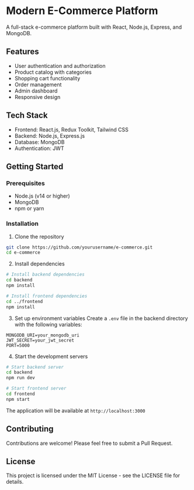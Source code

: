 # Modern E-Commerce Platform

A full-stack e-commerce platform built with React, Node.js, Express, and MongoDB.

## Features

- User authentication and authorization
- Product catalog with categories
- Shopping cart functionality
- Order management
- Admin dashboard
- Responsive design

## Tech Stack

- Frontend: React.js, Redux Toolkit, Tailwind CSS
- Backend: Node.js, Express.js
- Database: MongoDB
- Authentication: JWT

## Getting Started

### Prerequisites

- Node.js (v14 or higher)
- MongoDB
- npm or yarn

### Installation

1. Clone the repository
```bash
git clone https://github.com/yourusername/e-commerce.git
cd e-commerce
```

2. Install dependencies
```bash
# Install backend dependencies
cd backend
npm install

# Install frontend dependencies
cd ../frontend
npm install
```

3. Set up environment variables
Create a `.env` file in the backend directory with the following variables:
```
MONGODB_URI=your_mongodb_uri
JWT_SECRET=your_jwt_secret
PORT=5000
```

4. Start the development servers
```bash
# Start backend server
cd backend
npm run dev

# Start frontend server
cd frontend
npm start
```

The application will be available at `http://localhost:3000`

## Contributing

Contributions are welcome! Please feel free to submit a Pull Request.

## License

This project is licensed under the MIT License - see the LICENSE file for details. 
